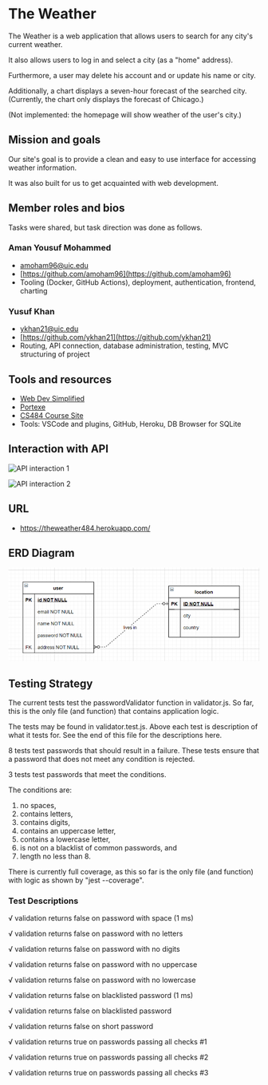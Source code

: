 # The Weather

The Weather is a web application that allows users to search for any city's current weather.

It also allows users to log in and select a city (as a "home" address).

Furthermore, a user may delete his account and or update his name or city.

Additionally, a chart displays a seven-hour forecast of the searched city. (Currently, the chart only displays the forecast of Chicago.)

(Not implemented: the homepage will show weather of the user's city.)

## Mission and goals
Our site's goal is to provide a clean and easy to use interface for accessing weather information.

It was also built for us to get acquainted with web development.

## Member roles and bios
Tasks were shared, but task direction was done as follows.
### Aman Yousuf Mohammed

- [amoham96@uic.edu](amoham96@uic.edu)
- [https://github.com/amoham96](https://github.com/amoham96)
- Tooling (Docker, GitHub Actions), deployment, authentication, frontend, charting

### Yusuf Khan

- [ykhan21@uic.edu](ykhan21@uic.edu)
- [https://github.com/ykhan21](https://github.com/ykhan21)
- Routing, API connection, database administration, testing, MVC structuring of project

## Tools and resources
- [Web Dev Simplified](https://www.youtube.com/channel/UCFbNIlppjAuEX4znoulh0Cw)
- [Portexe](https://portexe.com/)
- [CS484 Course Site](https://cs-uic.pages.dev/docs/syllabus_cs484)
- Tools: VSCode and plugins, GitHub, Heroku, DB Browser for SQLite

## Interaction with API
![API interaction 1](./api1.png)

![API interaction 2](./api2.png)

## URL

- https://theweather484.herokuapp.com/



## ERD Diagram

![ERD diagram](./erd.png)

## Testing Strategy

The current tests test the passwordValidator function in validator.js. So far, this is the only file (and function) that contains application logic.

The tests may be found in validator.test.js. Above each test is description of what it tests for. See the end of this file for the descriptions here.

8 tests test passwords that should result in a failure. These tests ensure that a password that does not meet any condition is rejected.

3 tests test passwords that meet the conditions.

The conditions are:

1. no spaces,
2. contains letters,
3. contains digits,
4. contains an uppercase letter,
5. contains a lowercase letter,
6. is not on a blacklist of common passwords, and
7. length no less than 8.

There is currently full coverage, as this so far is the only file (and function) with logic as shown by "jest --coverage".

### Test Descriptions

√ validation returns false on password with space (1 ms)

√ validation returns false on password with no letters

√ validation returns false on password with no digits

√ validation returns false on password with no uppercase

√ validation returns false on password with no lowercase

√ validation returns false on blacklisted password (1 ms)

√ validation returns false on blacklisted password

√ validation returns false on short password

√ validation returns true on passwords passing all checks #1

√ validation returns true on passwords passing all checks #2

√ validation returns true on passwords passing all checks #3
